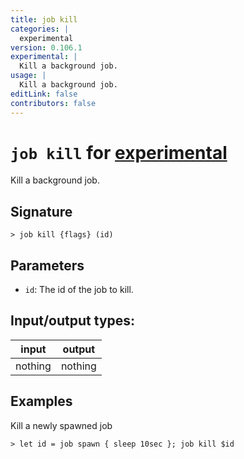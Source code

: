 ```yaml
---
title: job kill
categories: |
  experimental
version: 0.106.1
experimental: |
  Kill a background job.
usage: |
  Kill a background job.
editLink: false
contributors: false
---
```

<!-- This file is automatically generated. Please edit the command in https://github.com/nushell/nushell instead. -->

# `job kill` for [experimental](/commands/categories/experimental.md)

<div class='command-title'>Kill a background job.</div>

## Signature

```> job kill {flags} (id)```

## Parameters

 -  `id`: The id of the job to kill.


## Input/output types:

| input   | output  |
| ------- | ------- |
| nothing | nothing |
## Examples

Kill a newly spawned job
```nu
> let id = job spawn { sleep 10sec }; job kill $id

```
